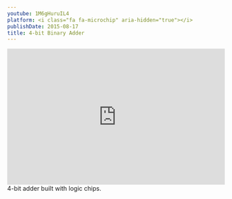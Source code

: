 ```yaml
---
youtube: 1M6gHuruIL4
platform: <i class="fa fa-microchip" aria-hidden="true"></i>
publishDate: 2015-08-17
title: 4-bit Binary Adder
---
```


<div class="contentVideoWrapper">
<iframe src="https://www.youtube.com/embed/1M6gHuruIL4" width="560" height="315" frameborder="0" allowfullscreen="allowfullscreen" style="width: 100%"></iframe>
</div>
4-bit adder built with logic chips.
